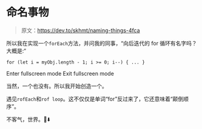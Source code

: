 # 命名事物

> 原文：<https://dev.to/skhmt/naming-things-4fca>

所以我在实现一个`forEach`方法，并问我的同事，“向后迭代的 for 循环有名字吗？大概是:“

```
for (let i = myObj.length - 1; i >= 0; i--) { ... } 
```

Enter fullscreen mode Exit fullscreen mode

当然，一个也没有。所以我开始创造一个。

遇见`rofEach`和`rof loop`。这不仅仅是单词“for”反过来了，它还意味着“颠倒顺序”。

不客气，世界。🎤⬇️